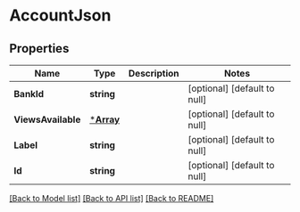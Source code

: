 # AccountJson

## Properties
Name | Type | Description | Notes
------------ | ------------- | ------------- | -------------
**BankId** | **string** |  | [optional] [default to null]
**ViewsAvailable** | [***Array**](array.md) |  | [optional] [default to null]
**Label** | **string** |  | [optional] [default to null]
**Id** | **string** |  | [optional] [default to null]

[[Back to Model list]](../README.md#documentation-for-models) [[Back to API list]](../README.md#documentation-for-api-endpoints) [[Back to README]](../README.md)

